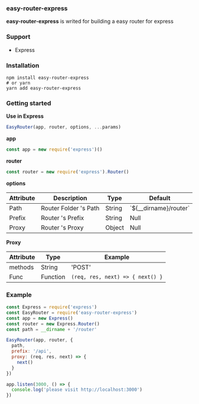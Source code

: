 ### easy-router-express

**easy-router-express** is writed for building a easy router for express

### Support

- Express

### Installation

```terminal
npm install easy-router-express
# or yarn
yarn add easy-router-express
```

### Getting started

**Use in Express**

```javascript
EasyRouter(app, router, options, ...params)
```

**app**

```javascript
const app = new require('express')()
```

**router**

```javascript
const router = new require('express').Router()
```

**options**

| Attribute | Description           | Type   | Default                 |
| --------- | --------------------- | ------ | ----------------------- |
| Path      | Router Folder 's Path | String | \`${__dirname}/router\` |
| Prefix    | Router 's Prefix      | String | Null                    |
| Proxy     | Router 's Proxy       | Object | Null                    |

**Proxy**

| Attribute | Type     | Example                          |
| --------- | -------- | -------------------------------- |
| methods   | String   | 'POST'                           |
| Func      | Function | `(req, res, next) => { next() }` |

### Example

```javascript
const Express = require('express')
const EasyRouter = require('easy-router-express')
const app = new Express()
const router = new Express.Router()
const path = __dirname + '/router'

EasyRouter(app, router, {
  path,
  prefix: '/api',
  proxy: (req, res, next) => {
    next()
  }
})

app.listen(3000, () => {
  console.log('please visit http://localhost:3000')
})
```


